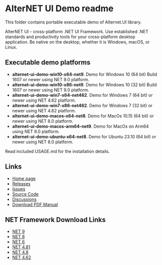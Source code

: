 # AlterNET UI Demo readme

This folder contains portable executable demo of Alternet.UI library.

AlterNET UI - cross-platform .NET UI Framework. Use established .NET standards and productivity tools 
for your cross-platform desktop application. Be native on the desktop, whether it is Windows, macOS, or Linux.

## Executable demo platforms

- <b>alternet-ui-demo-win10-x64-net9</b>. Demo for Windows 10 (64 bit) Build 1607 or newer using NET 9.0 platform.
- <b>alternet-ui-demo-win10-x86-net9</b>. Demo for Windows 10 (32 bit) Build 1607 or newer using NET 9.0 platform.
- <b>alternet-ui-demo-win7-x64-net462</b>. Demo for Windows 7 (64 bit) or newer using NET 4.62 platform.
- <b>alternet-ui-demo-win7-x86-net462</b>. Demo for Windows 7 (32 bit) or newer using NET 4.62 platform.
- <b>alternet-ui-demo-macos-x64-net8</b>. Demo for MacOs 10.15 (64 bit) or newer using NET 8.0 platform.
- <b>alternet-ui-demo-macos-arm64-net9</b>. Demo for MacOs on Arm64 using NET 9.0 platform.
- <b>alternet-ui-demo-ubuntu-x64-net8</b>. Demo for Ubuntu 23.10 (64 bit) or newer using NET 8.0 platform.

Read included USAGE.md for the installation details.

## Links

- [Home page](https://www.alternet-ui.com/)
- [Releases](https://github.com/alternetsoft/AlternetUI/releases)
- [Issues](https://github.com/alternetsoft/AlternetUI/issues)
- [Source Code](https://github.com/alternetsoft/AlternetUI)
- [Discussions](https://github.com/alternetsoft/AlternetUI/discussions)
- [Download PDF Manual](https://docs.alternet-ui.com/pdf/alternet-ui-manual.pdf)

## NET Framework Download Links

- [NET 9](https://dotnet.microsoft.com/en-us/download/dotnet/9.0)
- [NET 8](https://dotnet.microsoft.com/en-us/download/dotnet/8.0)
- [NET 6](https://dotnet.microsoft.com/en-us/download/dotnet/6.0)
- [NET 4.81](https://dotnet.microsoft.com/en-us/download/dotnet-framework/net481)
- [NET 4.8](https://dotnet.microsoft.com/en-us/download/dotnet-framework/net48)
- [NET 4.62](https://dotnet.microsoft.com/en-us/download/dotnet-framework/net462)